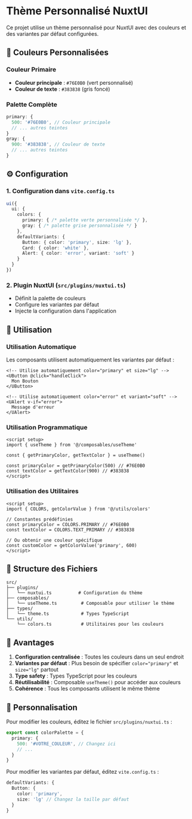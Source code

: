 # Thème Personnalisé NuxtUI

Ce projet utilise un thème personnalisé pour NuxtUI avec des couleurs et des variantes par défaut configurées.

## 🎨 Couleurs Personnalisées

### Couleur Primaire
- **Couleur principale** : `#76E0B0` (vert personnalisé)
- **Couleur de texte** : `#383838` (gris foncé)

### Palette Complète
```typescript
primary: {
  500: '#76E0B0', // Couleur principale
  // ... autres teintes
}
gray: {
  900: '#383838', // Couleur de texte
  // ... autres teintes
}
```

## ⚙️ Configuration

### 1. Configuration dans `vite.config.ts`
```typescript
ui({
  ui: {
    colors: {
      primary: { /* palette verte personnalisée */ },
      gray: { /* palette grise personnalisée */ }
    },
    defaultVariants: {
      Button: { color: 'primary', size: 'lg' },
      Card: { color: 'white' },
      Alert: { color: 'error', variant: 'soft' }
    }
  }
})
```

### 2. Plugin NuxtUI (`src/plugins/nuxtui.ts`)
- Définit la palette de couleurs
- Configure les variantes par défaut
- Injecte la configuration dans l'application

## 🚀 Utilisation

### Utilisation Automatique
Les composants utilisent automatiquement les variantes par défaut :

```vue
<!-- Utilise automatiquement color="primary" et size="lg" -->
<UButton @click="handleClick">
  Mon Bouton
</UButton>

<!-- Utilise automatiquement color="error" et variant="soft" -->
<UAlert v-if="error">
  Message d'erreur
</UAlert>
```

### Utilisation Programmatique
```vue
<script setup>
import { useTheme } from '@/composables/useTheme'

const { getPrimaryColor, getTextColor } = useTheme()

const primaryColor = getPrimaryColor(500) // #76E0B0
const textColor = getTextColor(900) // #383838
</script>
```

### Utilisation des Utilitaires
```vue
<script setup>
import { COLORS, getColorValue } from '@/utils/colors'

// Constantes prédéfinies
const primaryColor = COLORS.PRIMARY // #76E0B0
const textColor = COLORS.TEXT_PRIMARY // #383838

// Ou obtenir une couleur spécifique
const customColor = getColorValue('primary', 600)
</script>
```

## 📁 Structure des Fichiers

```
src/
├── plugins/
│   └── nuxtui.ts          # Configuration du thème
├── composables/
│   └── useTheme.ts         # Composable pour utiliser le thème
├── types/
│   └── theme.ts            # Types TypeScript
└── utils/
    └── colors.ts           # Utilitaires pour les couleurs
```

## 🎯 Avantages

1. **Configuration centralisée** : Toutes les couleurs dans un seul endroit
2. **Variantes par défaut** : Plus besoin de spécifier `color="primary"` et `size="lg"` partout
3. **Type safety** : Types TypeScript pour les couleurs
4. **Réutilisabilité** : Composable `useTheme()` pour accéder aux couleurs
5. **Cohérence** : Tous les composants utilisent le même thème

## 🔧 Personnalisation

Pour modifier les couleurs, éditez le fichier `src/plugins/nuxtui.ts` :

```typescript
export const colorPalette = {
  primary: {
    500: '#VOTRE_COULEUR', // Changez ici
    // ...
  }
}
```

Pour modifier les variantes par défaut, éditez `vite.config.ts` :

```typescript
defaultVariants: {
  Button: { 
    color: 'primary', 
    size: 'lg' // Changez la taille par défaut
  }
}
``` 